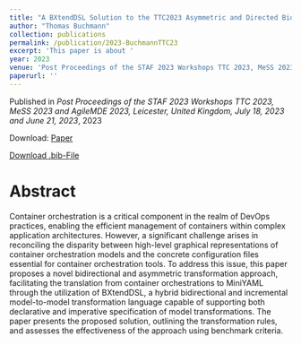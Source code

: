 ```yaml
---
title: "A BXtendDSL Solution to the TTC2023 Asymmetric and Directed Bidirectional Transformation for Container Orchestrations Case"
author: "Thomas Buchmann"
collection: publications
permalink: /publication/2023-BuchmannTTC23
excerpt: 'This paper is about '
year: 2023
venue: 'Post Proceedings of the STAF 2023 Workshops TTC 2023, MeSS 2023 and AgileMDE 2023, Leicester, United Kingdom, July 18, 2023 and June 21, 2023'
paperurl: ''
---
```


Published in *Post Proceedings of the STAF 2023 Workshops TTC 2023, MeSS 2023 and AgileMDE 2023, Leicester, United Kingdom, July 18, 2023 and June 21, 2023*, 2023

Download: [Paper](https://ceur-ws.org/Vol-3620/ttc23_paper07.pdf)

[Download .bib-File](https://tbuchmann.github.io/files/BuchmannTTC23.bib)

Abstract
=====

Container orchestration is a critical component in the realm of DevOps practices, enabling the efficient management of containers within complex application architectures. However, a significant challenge arises in reconciling the disparity between high-level graphical representations of container orchestration models and the concrete configuration files essential for container orchestration tools. To address this issue, this paper proposes a novel bidirectional and asymmetric transformation approach, facilitating the translation from container orchestrations to MiniYAML through the utilization of BXtendDSL, a hybrid bidirectional and incremental model-to-model transformation language capable of supporting both declarative and imperative specification of model transformations. The paper presents the proposed solution, outlining the transformation rules, and assesses the effectiveness of the approach using benchmark criteria.